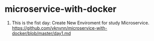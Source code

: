 # microservice-with-docker

1. This is the fist day: Create New Enviroment for study Microservice.
  https://github.com/vknvnn/microservice-with-docker/blob/master/day1.md
